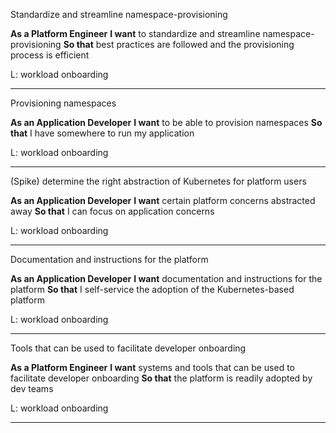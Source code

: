 Standardize and streamline namespace-provisioning 

**As a Platform Engineer**
**I want** to standardize and streamline namespace-provisioning 
**So that** best practices are followed and the provisioning process is efficient

L: workload onboarding

---

Provisioning namespaces 

**As an Application Developer**
**I want** to be able to provision namespaces 
**So that** I have somewhere to run my application

L: workload onboarding

---

(Spike) determine the right abstraction of Kubernetes for platform users 

**As an Application Developer**
**I want** certain platform concerns abstracted away 
**So that** I can focus on application concerns


L: workload onboarding

---

Documentation and instructions for the platform 

**As an Application Developer**
**I want** documentation and instructions for the platform 
**So that** I self-service the adoption of the Kubernetes-based platform

L: workload onboarding

---

Tools that can be used to facilitate developer onboarding 

**As a Platform Engineer**
**I want** systems and tools that can be used to facilitate developer onboarding 
**So that** the platform is readily adopted by dev teams

L: workload onboarding

---

